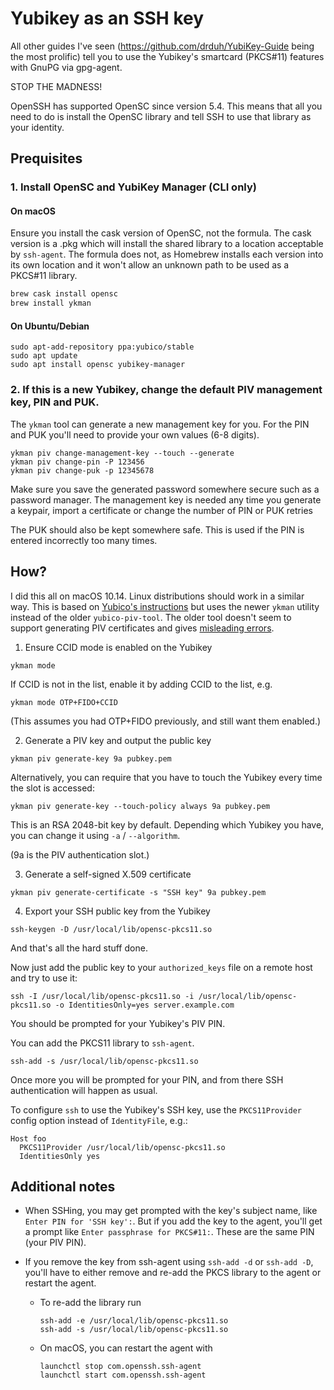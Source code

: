 # Yubikey as an SSH key

All other guides I've seen (https://github.com/drduh/YubiKey-Guide being the most prolific) tell you to use the Yubikey's smartcard (PKCS#11) features with GnuPG via gpg-agent.

STOP THE MADNESS!

OpenSSH has supported OpenSC since version 5.4. This means that all you need to do is install the OpenSC library and tell SSH to use that library as your identity.

## Prequisites

### 1. Install OpenSC and YubiKey Manager (CLI only)

#### On macOS
Ensure you install the cask version of OpenSC, not the formula. The cask version is a .pkg which will install the shared library to a location acceptable by `ssh-agent`. The formula does not, as Homebrew installs each version into its own location and it won't allow an unknown path to be used as a PKCS#11 library.

```sh
brew cask install opensc
brew install ykman   
```

#### On Ubuntu/Debian
```
sudo apt-add-repository ppa:yubico/stable
sudo apt update
sudo apt install opensc yubikey-manager
```

### 2. If this is a new Yubikey, change the default PIV management key, PIN and PUK.

The `ykman` tool can generate a new management key for you. For the PIN and PUK you'll need to provide your own values (6-8 digits).

```
ykman piv change-management-key --touch --generate
ykman piv change-pin -P 123456
ykman piv change-puk -p 12345678
```

Make sure you save the generated password somewhere secure such as a password manager. The management key is needed any time you generate a keypair, import a certificate or change the number of PIN or PUK retries

The PUK should also be kept somewhere safe. This is used if the PIN is entered incorrectly too many times.

## How?

I did this all on macOS 10.14. Linux distributions should work in a similar way. This is based on [Yubico's instructions](https://developers.yubico.com/PIV/Guides/SSH_with_PIV_and_PKCS11.html) but uses the newer `ykman` utility instead of the older `yubico-piv-tool`. The older tool doesn't seem to support generating PIV certificates and gives [misleading errors](https://github.com/Yubico/yubico-piv-tool/issues/153).


1. Ensure CCID mode is enabled on the Yubikey

```
ykman mode
```

If CCID is not in the list, enable it by adding CCID to the list, e.g.

```
ykman mode OTP+FIDO+CCID
```

(This assumes you had OTP+FIDO previously, and still want them enabled.)

2. Generate a PIV key and output the public key

```
ykman piv generate-key 9a pubkey.pem
```

Alternatively, you can require that you have to touch the Yubikey every time the slot is accessed:

```
ykman piv generate-key --touch-policy always 9a pubkey.pem
```

This is an RSA 2048-bit key by default. Depending which Yubikey you have, you can change it using `-a` / `--algorithm`.

(9a is the PIV authentication slot.)

3. Generate a self-signed X.509 certificate

```
ykman piv generate-certificate -s "SSH key" 9a pubkey.pem
```

4. Export your SSH public key from the Yubikey

```
ssh-keygen -D /usr/local/lib/opensc-pkcs11.so
```

And that's all the hard stuff done. 

Now just add the public key to your `authorized_keys` file on a remote host and try to use it:

```
ssh -I /usr/local/lib/opensc-pkcs11.so -i /usr/local/lib/opensc-pkcs11.so -o IdentitiesOnly=yes server.example.com
```

You should be prompted for your Yubikey's PIV PIN.

You can add the PKCS11 library to `ssh-agent`.

```
ssh-add -s /usr/local/lib/opensc-pkcs11.so
```

Once more you will be prompted for your PIN, and from there SSH authentication will happen as usual.

To configure `ssh` to use the Yubikey's SSH key, use the `PKCS11Provider` config option instead of `IdentityFile`, e.g.:

```
Host foo
  PKCS11Provider /usr/local/lib/opensc-pkcs11.so
  IdentitiesOnly yes
````

## Additional notes

- When SSHing, you may get prompted with the key's subject name, like `Enter PIN for 'SSH key':`. But if you add the key to the agent, you'll get a prompt like `Enter passphrase for PKCS#11:`. These are the same PIN (your PIV PIN).

- If you remove the key from ssh-agent using `ssh-add -d` or `ssh-add -D`, you'll have to either remove and re-add the PKCS library to the agent or restart the agent. 
  - To re-add the library run
    ```
    ssh-add -e /usr/local/lib/opensc-pkcs11.so
    ssh-add -s /usr/local/lib/opensc-pkcs11.so
    ```
  - On macOS, you can restart the agent with
    ```
    launchctl stop com.openssh.ssh-agent
    launchctl start com.openssh.ssh-agent
    ```
